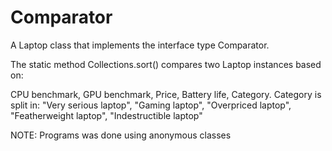 # Comparator
A Laptop class that implements the interface type  Comparator.

The static method Collections.sort() compares two Laptop instances based on:

CPU benchmark,
GPU benchmark,
Price,
Battery life,
Category.
Category is split in: "Very serious laptop", "Gaming laptop", "Overpriced laptop", "Featherweight laptop", "Indestructible laptop"
 

NOTE: Programs was done using anonymous classes
